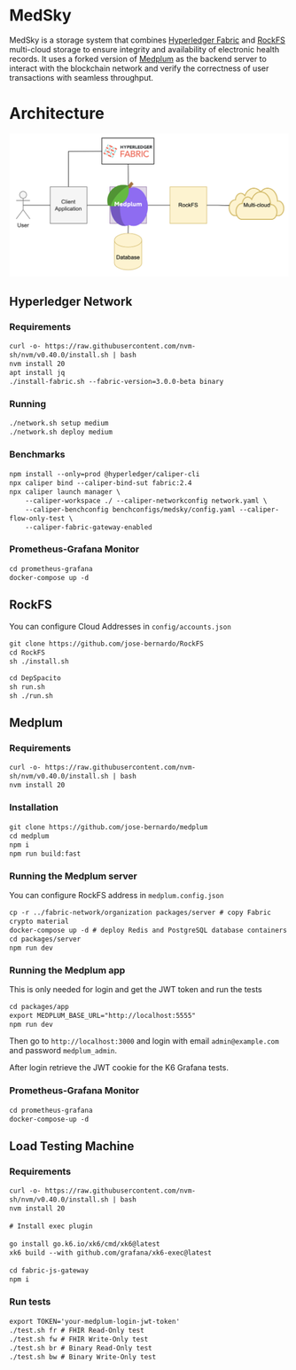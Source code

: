# MedSky

MedSky is a storage system that combines [Hyperledger Fabric](https://github.com/hyperledger/fabric) and [RockFS](https://github.com/davidmatos/RockFS) multi-cloud storage to ensure integrity and availability of electronic health records. It uses a forked version of [Medplum](https://github.com/medplum/medplum) as the backend server to interact with the blockchain network and verify the correctness of user transactions with seamless throughput.

# Architecture

![alt text](https://raw.githubusercontent.com/jose-bernardo/medsky/refs/heads/main/medsky-architecture.png)

## Hyperledger Network

### Requirements

```
curl -o- https://raw.githubusercontent.com/nvm-sh/nvm/v0.40.0/install.sh | bash
nvm install 20
apt install jq
./install-fabric.sh --fabric-version=3.0.0-beta binary
```

### Running

```
./network.sh setup medium
./network.sh deploy medium
```

### Benchmarks

```
npm install --only=prod @hyperledger/caliper-cli
npx caliper bind --caliper-bind-sut fabric:2.4
npx caliper launch manager \
    --caliper-workspace ./ --caliper-networkconfig network.yaml \
    --caliper-benchconfig benchconfigs/medsky/config.yaml --caliper-flow-only-test \
    --caliper-fabric-gateway-enabled
```

### Prometheus-Grafana Monitor

```
cd prometheus-grafana
docker-compose up -d
```

## RockFS

You can configure Cloud Addresses in `config/accounts.json`

```
git clone https://github.com/jose-bernardo/RockFS
cd RockFS
sh ./install.sh
```

```
cd DepSpacito
sh run.sh
sh ./run.sh
```

## Medplum

### Requirements

```
curl -o- https://raw.githubusercontent.com/nvm-sh/nvm/v0.40.0/install.sh | bash
nvm install 20
```

### Installation

```
git clone https://github.com/jose-bernardo/medplum
cd medplum
npm i
npm run build:fast
```

### Running the Medplum server

You can configure RockFS address in `medplum.config.json`

```
cp -r ../fabric-network/organization packages/server # copy Fabric crypto material
docker-compose up -d # deploy Redis and PostgreSQL database containers
cd packages/server
npm run dev
```

### Running the Medplum app

This is only needed for login and get the JWT token and run the tests

```
cd packages/app
export MEDPLUM_BASE_URL="http://localhost:5555"
npm run dev
```

Then go to `http://localhost:3000` and login with email `admin@example.com` and password `medplum_admin`.

After login retrieve the JWT cookie for the K6 Grafana tests.

### Prometheus-Grafana Monitor

```
cd prometheus-grafana
docker-compose-up -d
```

## Load Testing Machine

### Requirements

```
curl -o- https://raw.githubusercontent.com/nvm-sh/nvm/v0.40.0/install.sh | bash
nvm install 20

# Install exec plugin

go install go.k6.io/xk6/cmd/xk6@latest
xk6 build --with github.com/grafana/xk6-exec@latest

cd fabric-js-gateway
npm i
```

### Run tests

```
export TOKEN='your-medplum-login-jwt-token'
./test.sh fr # FHIR Read-Only test
./test.sh fw # FHIR Write-Only test
./test.sh br # Binary Read-Only test
./test.sh bw # Binary Write-Only test
```

